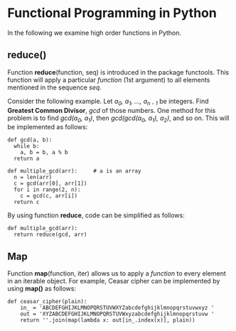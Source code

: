 # Functional Programming in Python

In the following we examine high order functions in Python.

## reduce()

Function **reduce**(function, seq) is introduced in the package functools. This function will apply a particular *function* (1st argument) to all elements mentioned in the sequence *seq*. 

Consider the following example. Let *a<sub>0</sub>, a<sub>1</sub>, ..., a<sub>n - 1</sub>* be integers. Find **Greatest Common Divisor**, *gcd* of those numbers. One method for this problem is to find *gcd(a<sub>0</sub>, a<sub>1</sub>)*, then *gcd(gcd(a<sub>0</sub>, a<sub>1</sub>), a<sub>2</sub>)*, and so on. This will be implemented as follows:


```
def gcd(a, b):
  while b:
    a, b = b, a % b
  return a

def multiple_gcd(arr):     # a is an array
  n = len(arr)
  c = gcd(arr[0], arr[1])
  for i in range(2, n):
    c = gcd(c, arr[i])
  return c
```

By using function **reduce**, code can be simplified as follows:

```
def multiple_gcd(arr):
  return reduce(gcd, arr) 
```

## Map
Function **map**(function, iter) allows us to apply a *function* to every element in an iterable object. For example, Ceasar cipher can be implemented by using **map()** as follows:

```
def ceasar_cipher(plain):
    in_ = 'ABCDEFGHIJKLMNOPQRSTUVWXYZabcdefghijklmnopqrstuvwxyz '
    out = 'XYZABCDEFGHIJKLMNOPQRSTUVWxyzabcdefghijklmnopqrstuvw '
    return ''.join(map(lambda x: out[in_.index(x)], plain))
```
